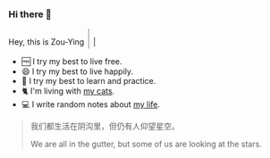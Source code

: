 ### Hi there 👋

<!--
**xpzouying/xpzouying** is a ✨ _special_ ✨ repository because its `README.md` (this file) appears on your GitHub profile.

Here are some ideas to get you started:

- 🔭 I’m currently working on ...
- 🌱 I’m currently learning ...
- 👯 I’m looking to collaborate on ...
- 🤔 I’m looking for help with ...
- 💬 Ask me about ...
- 📫 How to reach me: ...
- 😄 Pronouns: ...
- ⚡ Fun fact: ...
-->

Hey, this is Zou-Ying <span class="blinking-cursor" style="font-weight: 100; font-size: 30px; color:#2E3D48;">|</span>
<blink>|</blink>

- 🆓 I try my best to live free.
- 😄 I try my best to live happily.
- 💪 I try my best to learn and practice.
- 🐈 I'm living with [my cats](https://zouying.world/).
- 💻 I write random notes about [my life](https://zouying.world/).


> 我们都生活在阴沟里，但仍有人仰望星空。
>
> We are all in the gutter, but some of us are looking at the stars.